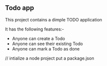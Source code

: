 ## Todo app

This project contains a dimple TODO application

It has the following features:- 
- Anyone can create a Todo
- Anyone can see their existing Todo
- Anyone can mark a Todo as done

// intialize a node project
put a package.json
